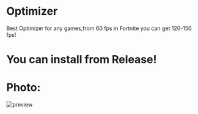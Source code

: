 # Optimizer
Best Optimizer for any games,from 60 fps in Fortnite you can get 120-150 fps!

# You can install from Release!

# Photo:
![preview](https://cdn.discordapp.com/attachments/861244190461919246/865900022016245780/unknown.png)


